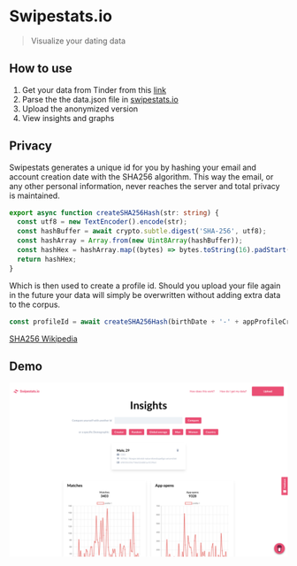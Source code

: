 # Swipestats.io

> Visualize your dating data

## How to use

1. Get your data from Tinder from this [link](https://account.gotinder.com/data)
2. Parse the the data.json file in [swipestats.io](https://swipestats.io)
3. Upload the anonymized version
4. View insights and graphs

## Privacy

Swipestats generates a unique id for you by hashing your email and account creation date with the SHA256 algorithm. This way the email, or any other personal information, never reaches the server and total privacy is maintained.

```ts
export async function createSHA256Hash(str: string) {
  const utf8 = new TextEncoder().encode(str);
  const hashBuffer = await crypto.subtle.digest('SHA-256', utf8);
  const hashArray = Array.from(new Uint8Array(hashBuffer));
  const hashHex = hashArray.map((bytes) => bytes.toString(16).padStart(2, '0')).join('');
  return hashHex;
}
```

Which is then used to create a profile id. Should you upload your file again in the future your data will simply be overwritten without adding extra data to the corpus.

```ts
const profileId = await createSHA256Hash(birthDate + '-' + appProfileCreateDate);
```

[SHA256 Wikipedia](https://en.wikipedia.org/wiki/SHA-2)

## Demo

<!-- ![Upload](./readMeAssets/swipeStatsUpload.png) -->

![Insights](./public/ss1.png)
